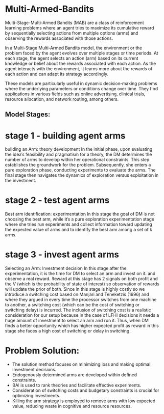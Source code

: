 # Multi-Armed-Bandits
Multi-Stage-Multi-Armed Bandits (MAB) are a class of reinforcement learning problems where an agent tries to maximize its cumulative reward by sequentially selecting actions from multiple options (arms) and observing the rewards associated with those actions.

In a Multi-Stage Multi-Armed Bandits model, the environment or the problem faced by the agent evolves over multiple stages or time periods. At each stage, the agent selects an action (arm) based on its current knowledge or belief about the rewards associated with each action. As the agent interacts with the environment, it learns more about the rewards of each action and can adapt its strategy accordingly.

These models are particularly useful in dynamic decision-making problems where the underlying parameters or conditions change over time. They find applications in various fields such as online advertising, clinical trials, resource allocation, and network routing, among others.

## Model Stages:

# stage 1 - building agent arms

building an Arm: theory development In the initial phase, upon evaluating the idea’s feasibility and pragmatism for a theory, the DM determines the number of arms to develop within her operational constraints. This step establishes the groundwork for the problem. Subsequently, she enters a pure exploration phase, conducting experiments to evaluate the arms. The final stage then navigates the dynamics of exploration versus exploitation in the investment.

# stage 2 - test agent arms

Best arm identification: experimentation
In this stage the goal of DM is not choosing the best arm, while it’s a pure exploration experimentation stage where she tries run experiments and collect information toward updating the expected value of arms and to identify the best arm among a set of k arms.

# stage 3 - invest agent arms

Selecting an Arm: Investment decision In this stage after the experimentation, it is the time for DM to select an arm and invest on it. and observe a real reward. Reward at this stage has 2 signals on both profit and the V (which is the probability of state of interest) so observation of rewards will update the prior of both. Since in this stage is highly costly so we introduce a switching cost based on Manjari and Teneketzis (1996) and where they argued in every time the processor switches from one machine to another, a switching cost (which can be the cost of switching or switching delay) is incurred. The inclusion of switching cost is a realistic consideration for our setup because in the case of LFHI decisions it needs a huge amount of investment to select an arm and run it. Thus, when DM finds a better opportunity which has higher expected profit as reward in this stage she faces a high cost of switching or delay in switching.

# Problem Solution:

* The solution method focuses on minimizing loss and making optimal investment decisions.
* Endogenously determined arms are developed within defined constraints.
* BAI is used to rank theories and facilitate effective experiments.
* Consideration of switching costs and budgetary constraints is crucial for optimizing investments.
* Killing the arm strategy is employed to remove arms with low expected value, reducing waste in cognitive and resource resources.
